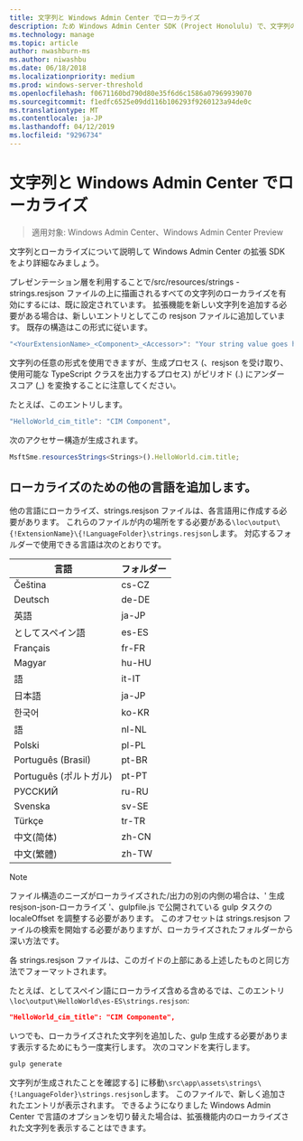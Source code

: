 ```yaml
---
title: 文字列と Windows Admin Center でローカライズ
description: ため Windows Admin Center SDK (Project Honolulu) で、文字列のローカライズの準備について説明します
ms.technology: manage
ms.topic: article
author: nwashburn-ms
ms.author: niwashbu
ms.date: 06/18/2018
ms.localizationpriority: medium
ms.prod: windows-server-threshold
ms.openlocfilehash: f0671160bd790d80e35f6d6c1586a07969939070
ms.sourcegitcommit: f1edfc6525e09dd116b106293f9260123a94de0c
ms.translationtype: MT
ms.contentlocale: ja-JP
ms.lasthandoff: 04/12/2019
ms.locfileid: "9296734"
---
```

# 文字列と Windows Admin Center でローカライズ #

>適用対象: Windows Admin Center、Windows Admin Center Preview

文字列とローカライズについて説明して Windows Admin Center の拡張 SDK をより詳細なみましょう。

プレゼンテーション層を利用することで/src/resources/strings - strings.resjson ファイルの上に描画されるすべての文字列のローカライズを有効にするには、既に設定されています。 拡張機能を新しい文字列を追加する必要がある場合は、新しいエントリとしてこの resjson ファイルに追加しています。 既存の構造はこの形式に従います。

``` ts
"<YourExtensionName>_<Component>_<Accessor>": "Your string value goes here.",
```

文字列の任意の形式を使用できますが、生成プロセス (、resjson を受け取り、使用可能な TypeScript クラスを出力するプロセス) がピリオド (.) にアンダー スコア (_) を変換することに注意してください。

たとえば、このエントリします。
``` ts
"HelloWorld_cim_title": "CIM Component",
```
次のアクセサー構造が生成されます。
``` ts
MsftSme.resourcesStrings<Strings>().HelloWorld.cim.title;
```

## ローカライズのための他の言語を追加します。 ## 

他の言語にローカライズ、strings.resjson ファイルは、各言語用に作成する必要があります。 これらのファイルが内の場所をする必要がある```\loc\output\{!ExtensionName}\{!LanguageFolder}\strings.resjson```します。 対応するフォルダーで使用できる言語は次のとおりです。

| 言語      | フォルダー      |
| ------------- |-------------|
| Čeština | cs-CZ |
| Deutsch | de-DE |
| 英語 | ja-JP |
| としてスペイン語 | es-ES |
| Français | fr-FR | 
| Magyar | hu-HU | 
| 語 | it-IT |
| 日本語 | ja-JP | 
| 한국어 | ko-KR | 
| 語 | nl-NL |
| Polski | pl-PL |
| Português (Brasil) | pt-BR |
| Português (ポルトガル) | pt-PT |
| РУССКИЙ | ru-RU |
| Svenska | sv-SE |
| Türkçe    | tr-TR |
| 中文(简体) | zh-CN |
| 中文(繁體) | zh-TW |
> [!NOTE]
> ファイル構造のニーズがローカライズされた/出力の別の内側の場合は、' 生成 resjson-json-ローカライズ '、gulpfile.js で公開されている gulp タスクの localeOffset を調整する必要があります。 このオフセットは strings.resjson ファイルの検索を開始する必要がありますが、ローカライズされたフォルダーから深い方法です。

各 strings.resjson ファイルは、このガイドの上部にある上述したものと同じ方法でフォーマットされます。 

たとえば、としてスペイン語にローカライズ含める含めるでは、このエントリ```\loc\output\HelloWorld\es-ES\strings.resjson```: 
```json
"HelloWorld_cim_title": "CIM Componente",
```
いつでも、ローカライズされた文字列を追加した、gulp 生成する必要があります表示するためにもう一度実行します。 次のコマンドを実行します。
``` cmd
gulp generate 
```

文字列が生成されたことを確認する] に移動```\src\app\assets\strings\{!LanguageFolder}\strings.resjson```します。 このファイルで、新しく追加されたエントリが表示されます。
できるようになりました Windows Admin Center で言語のオプションを切り替えた場合は、拡張機能内のローカライズされた文字列を表示することはできます。 
